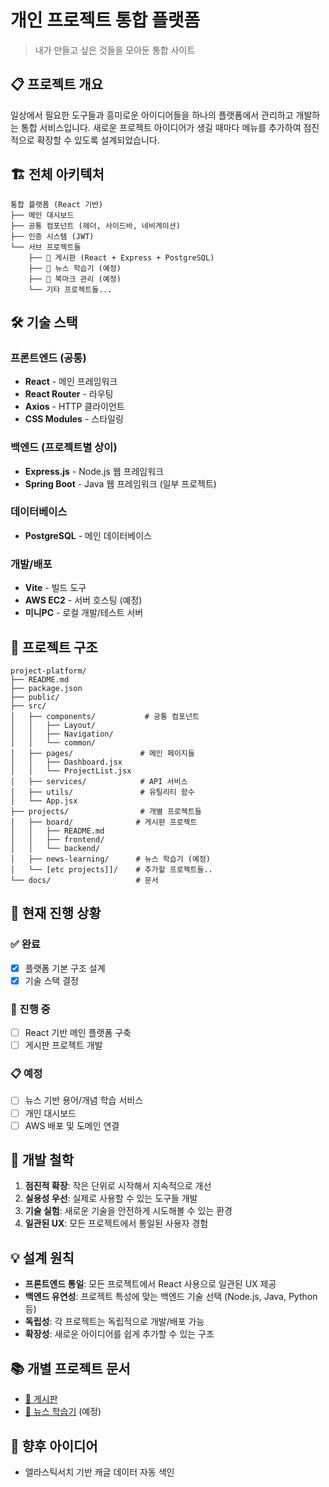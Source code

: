 # 개인 프로젝트 통합 플랫폼

> 내가 만들고 싶은 것들을 모아둔 통합 사이트

## 📋 프로젝트 개요

일상에서 필요한 도구들과 흥미로운 아이디어들을 하나의 플랫폼에서 관리하고 개발하는 통합 서비스입니다. 새로운 프로젝트 아이디어가 생길 때마다 메뉴를 추가하여 점진적으로 확장할 수 있도록 설계되었습니다.

## 🏗️ 전체 아키텍처

```
통합 플랫폼 (React 기반)
├── 메인 대시보드
├── 공통 컴포넌트 (헤더, 사이드바, 네비게이션)
├── 인증 시스템 (JWT)
└── 서브 프로젝트들
    ├── 📝 게시판 (React + Express + PostgreSQL)
    ├── 📰 뉴스 학습기 (예정)
    ├── 🔖 북마크 관리 (예정)
    └── 기타 프로젝트들...
```

## 🛠️ 기술 스택

### 프론트엔드 (공통)

- **React** - 메인 프레임워크
- **React Router** - 라우팅
- **Axios** - HTTP 클라이언트
- **CSS Modules** - 스타일링

### 백엔드 (프로젝트별 상이)

- **Express.js** - Node.js 웹 프레임워크
- **Spring Boot** - Java 웹 프레임워크 (일부 프로젝트)

### 데이터베이스

- **PostgreSQL** - 메인 데이터베이스

### 개발/배포

- **Vite** - 빌드 도구
- **AWS EC2** - 서버 호스팅 (예정)
- **미니PC** - 로컬 개발/테스트 서버

## 📁 프로젝트 구조

```
project-platform/
├── README.md
├── package.json
├── public/
├── src/
│   ├── components/           # 공통 컴포넌트
│   │   ├── Layout/
│   │   ├── Navigation/
│   │   └── common/
│   ├── pages/               # 메인 페이지들
│   │   ├── Dashboard.jsx
│   │   └── ProjectList.jsx
│   ├── services/            # API 서비스
│   ├── utils/               # 유틸리티 함수
│   └── App.jsx
├── projects/                # 개별 프로젝트들
│   ├── board/              # 게시판 프로젝트
│   │   ├── README.md
│   │   ├── frontend/
│   │   └── backend/
│   ├── news-learning/      # 뉴스 학습기 (예정)
│   └── [etc projects]]/    # 추가할 프로젝트들..
└── docs/                   # 문서
```

## 🚀 현재 진행 상황

### ✅ 완료

- [x] 플랫폼 기본 구조 설계
- [x] 기술 스택 결정

### 🔄 진행 중

- [ ] React 기반 메인 플랫폼 구축
- [ ] 게시판 프로젝트 개발

### 📋 예정

- [ ] 뉴스 기반 용어/개념 학습 서비스
- [ ] 개인 대시보드
- [ ] AWS 배포 및 도메인 연결

## 🎯 개발 철학

1. **점진적 확장**: 작은 단위로 시작해서 지속적으로 개선
2. **실용성 우선**: 실제로 사용할 수 있는 도구들 개발
3. **기술 실험**: 새로운 기술을 안전하게 시도해볼 수 있는 환경
4. **일관된 UX**: 모든 프로젝트에서 통일된 사용자 경험

## 💡 설계 원칙

- **프론트엔드 통일**: 모든 프로젝트에서 React 사용으로 일관된 UX 제공
- **백엔드 유연성**: 프로젝트 특성에 맞는 백엔드 기술 선택 (Node.js, Java, Python 등)
- **독립성**: 각 프로젝트는 독립적으로 개발/배포 가능
- **확장성**: 새로운 아이디어를 쉽게 추가할 수 있는 구조

## 📚 개별 프로젝트 문서

- [📝 게시판](https://claude.ai/chat/projects/board/README.md)
- [📰 뉴스 학습기](https://claude.ai/chat/projects/news-learning/README.md) (예정)

## 🤔 향후 아이디어

- 엘라스틱서치 기반 캐글 데이터 자동 색인
